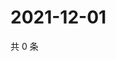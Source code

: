 # 2021-12-01

共 0 条

<!-- BEGIN WEIBO -->
<!-- 最后更新时间 Wed Dec 01 2021 08:15:54 GMT+0800 (China Standard Time) -->

<!-- END WEIBO -->
